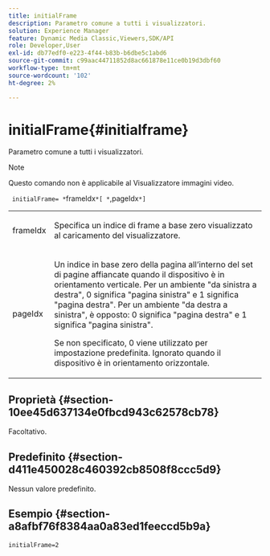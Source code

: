 ```yaml
---
title: initialFrame
description: Parametro comune a tutti i visualizzatori.
solution: Experience Manager
feature: Dynamic Media Classic,Viewers,SDK/API
role: Developer,User
exl-id: db77edf0-e223-4f44-b83b-b6dbe5c1abd6
source-git-commit: c99aac44711852d8ac661878e11ce0b19d3dbf60
workflow-type: tm+mt
source-wordcount: '102'
ht-degree: 2%

---
```


# initialFrame{#initialframe}

Parametro comune a tutti i visualizzatori.

>[!NOTE]
>
>Questo comando non è applicabile al Visualizzatore immagini video.

` initialFrame= *`frameIdx`*[ *`,pageIdx`*]`

<table id="table_9B98C97485DD4DEB8A6ECBCE8DF6B886"> 
 <tbody> 
  <tr> 
   <td colname="col1"> <p> <span class="codeph"> <span class="varname"> frameIdx</span> </span> </p> </td> 
   <td colname="col2"> <p> Specifica un indice di frame a base zero visualizzato al caricamento del visualizzatore. </p> </td> 
  </tr> 
  <tr> 
   <td colname="col1"> <p><span class="codeph"><span class="varname"> pageIdx</span></span> </p> </td> 
   <td colname="col2"> <p>Un indice in base zero della pagina all’interno del set di pagine affiancate quando il dispositivo è in orientamento verticale. Per un ambiente "da sinistra a destra", <span class="codeph"> 0</span> significa "pagina sinistra" e <span class="codeph"> 1</span> significa "pagina destra". Per un ambiente "da destra a sinistra", è opposto: <span class="codeph"> 0</span> significa "pagina destra" e <span class="codeph"> 1</span> significa "pagina sinistra". </p> <p>Se non specificato, <span class="codeph"> 0</span> viene utilizzato per impostazione predefinita. Ignorato quando il dispositivo è in orientamento orizzontale. </p> </td> 
  </tr> 
 </tbody> 
</table>

## Proprietà {#section-10ee45d637134e0fbcd943c62578cb78}

Facoltativo.

## Predefinito {#section-d411e450028c460392cb8508f8ccc5d9}

Nessun valore predefinito.

## Esempio {#section-a8afbf76f8384aa0a83ed1feeccd5b9a}

```
initialFrame=2
```

